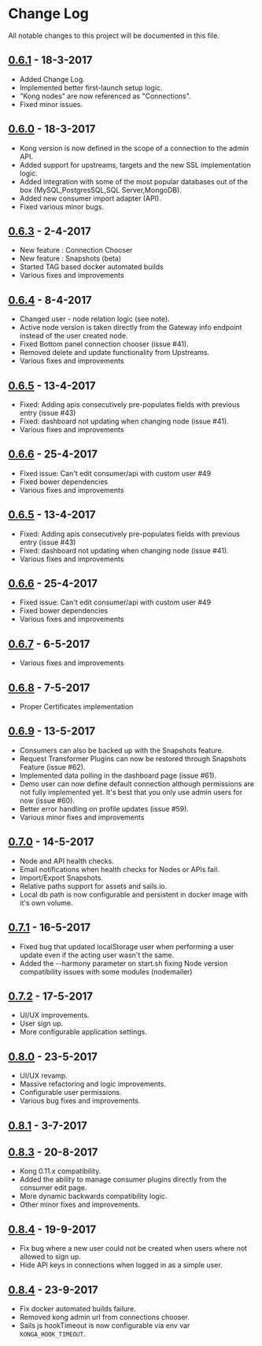 # Change Log

All notable changes to this project will be documented in this file.

## [0.6.1](https://github.com/pantsel/konga/releases/tag/v0.6.1) - 18-3-2017

* Added Change Log.
* Implemented better first-launch setup logic.
* "Kong nodes" are now referenced as "Connections".
* Fixed minor issues.

## [0.6.0](https://github.com/pantsel/konga/releases/tag/v0.6.0) - 18-3-2017

* Kong version is now defined in the scope of a connection to the admin API.
* Added support for upstreams, targets and the new SSL implementation logic.
* Added integration with some of the most popular databases out of the box (MySQL,PostgresSQL,SQL Server,MongoDB).
* Added new consumer import adapter (API).
* Fixed various minor bugs.

## [0.6.3](https://github.com/pantsel/konga/releases/tag/v0.6.3) - 2-4-2017

* New feature : Connection Chooser
* New feature : Snapshots (beta)
* Started TAG based docker automated builds
* Various fixes and improvements

## [0.6.4](https://github.com/pantsel/konga/releases/tag/v0.6.4) - 8-4-2017

* Changed user - node relation logic (see note).
* Active node version is taken directly from the Gateway info endpoint instead of the user created node.
* Fixed Bottom panel connection chooser (issue #41).
* Removed delete and update functionality from Upstreams.
* Various fixes and improvements

## [0.6.5](https://github.com/pantsel/konga/releases/tag/v0.6.5) - 13-4-2017

* Fixed: Adding apis consecutively pre-populates fields with previous entry (issue #43)
* Fixed: dashboard not updating when changing node (issue #41).
* Various fixes and improvements

## [0.6.6](https://github.com/pantsel/konga/releases/tag/v0.6.6) - 25-4-2017

* Fixed issue:  Can't edit consumer/api with custom user #49
* Fixed bower dependencies
* Various fixes and improvements



## [0.6.5](https://github.com/pantsel/konga/releases/tag/v0.6.5) - 13-4-2017

* Fixed: Adding apis consecutively pre-populates fields with previous entry (issue #43)
* Fixed: dashboard not updating when changing node (issue #41).
* Various fixes and improvements


## [0.6.6](https://github.com/pantsel/konga/releases/tag/v0.6.6) - 25-4-2017

* Fixed issue:  Can't edit consumer/api with custom user #49
* Fixed bower dependencies
* Various fixes and improvements


## [0.6.7](https://github.com/pantsel/konga/releases/tag/v0.6.7) - 6-5-2017

* Various fixes and improvements


## [0.6.8](https://github.com/pantsel/konga/releases/tag/v0.6.8) - 7-5-2017

* Proper Certificates implementation


## [0.6.9](https://github.com/pantsel/konga/releases/tag/v0.6.9) - 13-5-2017

* Consumers can also be backed up with the Snapshots feature.
* Request Transformer Plugins can now be restored through Snapshots Feature (issue #62). 
* Implemented data polling in the dashboard page (issue #61).
* Demo user can now define default connection although permissions are not fully implemented yet. It's best that you only use admin users for now (issue #60).
* Better error handling on profile updates (issue #59).
* Various minor fixes and improvements



## [0.7.0](https://github.com/pantsel/konga/releases/tag/v0.7.0) - 14-5-2017

* Node and API health checks.
* Email notifications when health checks for Nodes or APIs fail.
* Import/Export Snapshots.
* Relative paths support for assets and sails.io.
* Local db path is now configurable and persistent in docker image with it's own volume.


## [0.7.1](https://github.com/pantsel/konga/releases/tag/v0.7.1) - 16-5-2017

* Fixed bug that updated localStorage user when performing a user update even if the acting user wasn't the same.
* Added the --harmony parameter on start.sh fixing Node version compatibility issues with some modules (nodemailer)


## [0.7.2](https://github.com/pantsel/konga/releases/tag/v0.7.2) - 17-5-2017

* UI/UX improvements.
* User sign up.
* More configurable application settings.


## [0.8.0](https://github.com/pantsel/konga/releases/tag/v0.8.0) - 23-5-2017

* UI/UX revamp.
* Massive refactoring and logic improvements.
* Configurable user permissions.
* Various bug fixes and improvements.

## [0.8.1](https://github.com/pantsel/konga/releases/tag/v0.8.1) - 3-7-2017

## [0.8.3](https://github.com/pantsel/konga/releases/tag/v0.8.2) - 20-8-2017

* Kong 0.11.x compatibility.
* Added the ability to manage consumer plugins directly from the consumer edit page.
* More dynamic backwards compatibility logic.
* Other minor fixes and improvements.

## [0.8.4](https://github.com/pantsel/konga/releases/tag/v0.8.4) - 19-9-2017

* Fix bug where a new user could not be created when users where not allowed to sign up.
* Hide API keys in connections when logged in as a simple user.

## [0.8.4](https://github.com/pantsel/konga/releases/tag/v0.8.5) - 23-9-2017

* Fix docker automated builds failure.
* Removed kong admin url from connections chooser.
* Sails js hookTimeout is now configurable via env var <code>KONGA_HOOK_TIMEOUT</code>. 
